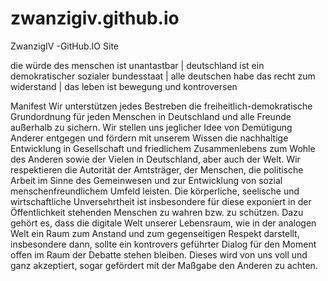 # zwanzigiv.github.io
ZwanzigIV -GitHub.IO Site

die würde des menschen ist unantastbar | deutschland ist ein demokratischer sozialer bundesstaat | alle deutschen habe das recht zum widerstand | das leben ist bewegung und kontroversen


Manifest  Wir unterstützen jedes Bestreben die freiheitlich-demokratische Grundordnung für jeden Menschen in Deutschland und alle Freunde außerhalb zu sichern. Wir stellen uns jeglicher Idee von Demütigung Anderer entgegen und fördern mit unserem Wissen die nachhaltige Entwicklung in Gesellschaft und friedlichem Zusammenlebens zum Wohle des Anderen sowie der Vielen in Deutschland, aber auch der Welt. Wir respektieren die Autorität der Amtsträger, der Menschen, die politische Arbeit im Sinne des Gemeinwesen und zur Entwicklung von sozial menschenfreundlichem Umfeld leisten. Die körperliche, seelische und wirtschaftliche Unversehrtheit ist insbesondere für diese exponiert in der Öffentlichkeit stehenden Menschen zu wahren bzw. zu schützen. Dazu gehört es, dass die digitale Welt unserer Lebensraum, wie in der analogen Welt ein Raum zum Anstand und zum gegenseitigen Respekt darstellt, insbesondere dann, sollte ein kontrovers geführter Dialog für den Moment offen im Raum der Debatte stehen bleiben. Dieses wird von uns voll und ganz akzeptiert, sogar gefördert mit der Maßgabe den Anderen zu achten.
